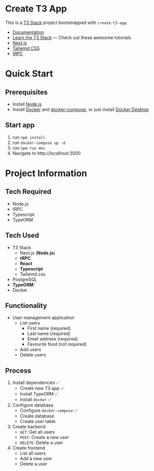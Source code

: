 # Create T3 App

This is a [T3 Stack](https://create.t3.gg/) project bootstrapped with `create-t3-app`.

- [Documentation](https://create.t3.gg/)
- [Learn the T3 Stack](https://create.t3.gg/en/faq#what-learning-resources-are-currently-available) — Check out these awesome tutorials
- [Next.js](https://nextjs.org)
- [Tailwind CSS](https://tailwindcss.com)
- [tRPC](https://trpc.io)

# Quick Start

## Prerequisites

- Install [Node.js](https://nodejs.org/)
- Install [Docker](https://docker.com) and [docker-compose](https://docs.docker.com/compose/), or just install [Docker Desktop](https://www.docker.com/products/docker-desktop/)

## Start app

1. run `npm install`
2. run `docker-compose up -d`
3. run `npm run dev`
4. Navigate to http://localhost:3000

# Project Information

## Tech Required

- Node.js
- tRPC
- Typescript
- TypeORM

## Tech Used

- T3 Stack
  - Next.js (**Node.js**)
  - **tRPC**
  - **React**
  - **Typescript**
  - Tailwind.css
- PostgreSQL
- **TypeORM**
- Docker

## Functionality

- User management application
  - List users
    - First name (required)
    - Last name (required)
    - Email address (required)
    - Favourite food (not required)
  - Add users
  - Delete users

## Process

1. Install dependencies ✅
   - Create new T3 app ✅
   - Install TypeORM ✅
   - Install `docker` ✅
2. Configure database
   - Configure `docker-compose` ✅
   - Create database
   - Create user table
3. Create backend
   - `GET`: Get all users
   - `POST`: Create a new user
   - `DELETE`: Delete a user
4. Create frontend
   - List all users
   - Add a new user
   - Delete a user
